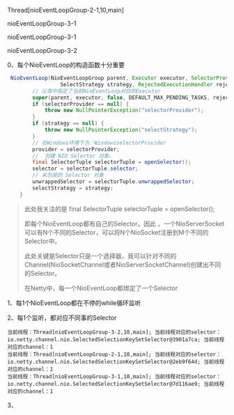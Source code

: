 Thread[nioEventLoopGroup-2-1,10,main]







nioEventLoopGroup-3-1

nioEventLoopGroup-3-1

nioEventLoopGroup-3-2

0、每个NioEventLoop的构造函数十分重要

```java
 NioEventLoop(NioEventLoopGroup parent, Executor executor, SelectorProvider selectorProvider,
                 SelectStrategy strategy, RejectedExecutionHandler rejectedExecutionHandler) {
        // 父类中指定了当前NioEventLoop对应的Executor
        super(parent, executor, false, DEFAULT_MAX_PENDING_TASKS, rejectedExecutionHandler);
        if (selectorProvider == null) {
            throw new NullPointerException("selectorProvider");
        }
        if (strategy == null) {
            throw new NullPointerException("selectStrategy");
        }
        // 在Windows环境下为：WindowsselectorProvider
        provider = selectorProvider;
        //  创建 NIO Selector 对象。
        final SelectorTuple selectorTuple = openSelector();
        selector = selectorTuple.selector;
        // 未包装的 Selector 对象
        unwrappedSelector = selectorTuple.unwrappedSelector;
        selectStrategy = strategy;
    }
```

> 此处我关注的是        final SelectorTuple selectorTuple = openSelector();
>
> 即每个NioEventLoop都有自己的Selector。因此 ，一个NioServerSocket可以有N个不同的Selector，可以将N个NioSocket注册到M个不同的Selector中。
>
> 此处关键是Selector只是一个选择器，我可以针对不同的Channel(NioSocketChannel或者NioServerSocketChannel)创建出不同的Selector。
>
> 在Netty中，每一个NioEventLoop都绑定了一个Selector

1、每1个NioEventLoop都在不停的while循环监听

2、每1个监听，都对应不同事的Selector

```
当前线程：Thread[nioEventLoopGroup-3-2,10,main]; 当前线程对应的selector：io.netty.channel.nio.SelectedSelectionKeySetSelector@3901a7ca; 当前线程对应的channel：1
当前线程：Thread[nioEventLoopGroup-2-1,10,main]; 当前线程对应的selector：io.netty.channel.nio.SelectedSelectionKeySetSelector@2eb9f64d; 当前线程对应的channel：1
当前线程：Thread[nioEventLoopGroup-3-1,10,main]; 当前线程对应的selector：io.netty.channel.nio.SelectedSelectionKeySetSelector@7d116ae9; 当前线程对应的channel：1

```

3、